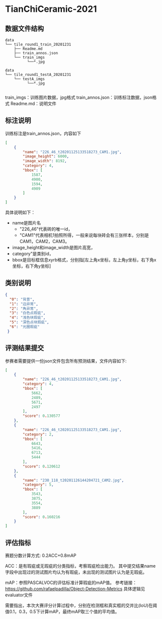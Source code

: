 # TianChiCeramic-2021

## 数据文件结构

```
data
└── tile_round1_train_20201231
    ├── Readme.md
    ├── train_annos.json
    └── train_imgs
          └──*.jpg
    
data
└── tile_round1_testA_20201231
    └── testA_imgs
          └──*.jpg
 
```
train_imgs：训练图片数据，jpg格式
train_annos.json：训练标注数据，json格式
Readme.md：说明文件

## 标注说明

训练标注是train_annos.json，内容如下

```json
[
    {
        "name": "226_46_t20201125133518273_CAM1.jpg",
        "image_height": 6000,
        "image_width": 8192,
        "category": 4,
        "bbox": [
            1587,
            4900,
            1594,
            4909
        ]
    }
]
```

具体说明如下：
- name是图片名
    - "226_46"代表砖的唯一id，
    - "CAM1"代表相机1拍照所得，一般来说每块砖会有三张样本，分别是CAM1，CAM2，CAM3。 
- image_height和image_width是图片高宽，
- category"是类别id，
- bbox是目标框信息xyrb格式，分别指[左上角x坐标，左上角y坐标，右下角x坐标，右下角y坐标]

## 类别说明

```json
{
  "0": "背景",
  "1": "边异常",
  "2": "角异常",
  "3": "白色点瑕疵",
  "4": "浅色块瑕疵",
  "5": "深色点块瑕疵",
  "6": "光圈瑕疵"
 }
```

## 评测结果提交

参赛者需要提供一份json文件包含所有预测结果，文件内容如下:
```json
[
    {
        "name": "226_46_t20201125133518273_CAM1.jpg",
        "category": 4,
        "bbox": [
            5662,
            2489,
            5671,
            2497
        ],
        "score": 0.130577
    },
    {
        "name": "226_46_t20201125133518273_CAM1.jpg",
        "category": 2,
        "bbox": [
            6643,
            5416,
            6713,
            5444
        ],
        "score": 0.120612
    },
    {
        "name": "230_118_t20201126144204721_CAM2.jpg",
        "category": 5,
        "bbox": [
            3543,
            3875,
            3554,
            3889
        ],
        "score": 0.160216
    }
]
```

## 评估指标

赛题分数计算方式: 0.2ACC+0.8mAP

ACC：是有瑕疵或无瑕疵的分类指标，考察瑕疵检出能力。
其中提交结果name字段中出现过的测试图片均认为有瑕疵，未出现的测试图片认为是无瑕疵。

mAP：参照PASCALVOC的评估标准计算瑕疵的mAP值。
参考链接：https://github.com/rafaelpadilla/Object-Detection-Metrics 
具体逻辑见evaluator文件

需要指出，本次大赛评分计算过程中，分别在检测框和真实框的交并比(IoU)在阈值0.1，0.3，0.5下计算mAP，最终mAP取三个值的平均值。